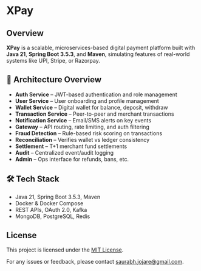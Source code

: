 # XPay

## Overview

**XPay** is a scalable, microservices-based digital payment platform built with **Java 21**, **Spring Boot 3.5.3**, and **Maven**, simulating features of real-world systems like UPI, Stripe, or Razorpay.

## 🧱 Architecture Overview

- **Auth Service** – JWT-based authentication and role management
- **User Service** – User onboarding and profile management
- **Wallet Service** – Digital wallet for balance, deposit, withdraw
- **Transaction Service** – Peer-to-peer and merchant transactions
- **Notification Service** – Email/SMS alerts on key events
- **Gateway** – API routing, rate limiting, and auth filtering
- **Fraud Detection** – Rule-based risk scoring on transactions
- **Reconciliation** – Verifies wallet vs ledger consistency
- **Settlement** – T+1 merchant fund settlements
- **Audit** – Centralized event/audit logging
- **Admin** – Ops interface for refunds, bans, etc.
  
## 🛠️ Tech Stack

- Java 21, Spring Boot 3.5.3, Maven
- Docker & Docker Compose
- REST APIs, OAuth 2.0, Kafka
- MongoDB, PostgreSQL, Redis


## License
This project is licensed under the [MIT License](LICENSE).
  
For any issues or feedback, please contact saurabh.jojare@gmail.com.
